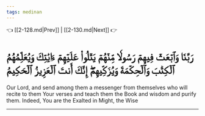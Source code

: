 ```yaml
---
tags: medinan
---
```


👈 [[2-128.md|Prev]] | [[2-130.md|Next]] 👉

# رَبَّنَا وَٱبۡعَثۡ فِيهِمۡ رَسُولٗا مِّنۡهُمۡ يَتۡلُواْ عَلَيۡهِمۡ ءَايَٰتِكَ وَيُعَلِّمُهُمُ ٱلۡكِتَٰبَ وَٱلۡحِكۡمَةَ وَيُزَكِّيهِمۡۖ إِنَّكَ أَنتَ ٱلۡعَزِيزُ ٱلۡحَكِيمُ

Our Lord, and send among them a messenger from themselves who will recite to them Your verses and teach them the Book and wisdom and purify them. Indeed, You are the Exalted in Might, the Wise

---

